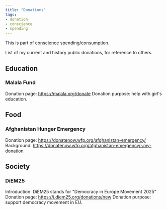 ```yaml
---
title: "Donations"
tags: 
- donation
- conscience
- spending
---
```


This is part of conscience spending/consumption.

List of my current and history public donations, for reference to others.

## Education
### Malala Fund
Donation page: https://malala.org/donate
Donation purpose: help with girl's education.
## Food
### Afghanistan Hunger Emergency
Donation page: https://donatenow.wfp.org/afghanistan-emergency/
Background: https://donatenow.wfp.org/afghanistan-emergency/~my-donation
## Society
### DiEM25
Introduction: DiEM25 stands for "Democracy in Europe Movement 2025"
Donation page: https://i.diem25.org/donations/new
Donation purpose: support democracy movement in EU.

